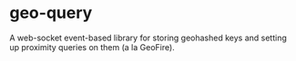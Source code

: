 # geo-query
A web-socket event-based library for storing geohashed keys and setting up proximity queries on them (a la GeoFire).
